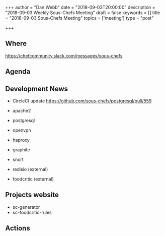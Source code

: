 +++
author = "Dan Webb"
date = "2018-09-03T20:00:00"
description = "2018-09-03 Weekly Sous-Chefs Meeting"
draft = false
keywords = []
title = "2018-09-03 Sous-Chefs Meeting"
topics = ['meeting']
type = "post"

+++

## Where

<https://chefcommunity.slack.com/messages/sous-chefs>

## Agenda

## Development News

- CircleCI update
  <https://github.com/sous-chefs/postgresql/pull/559>

- apache2
- postgresql
- openvpn
- haproxy
- graphite
- snort
- redisio (external)
- foodcritic (external)

## Projects website

- sc-generator
- sc-foodcritic-rules

## Actions
